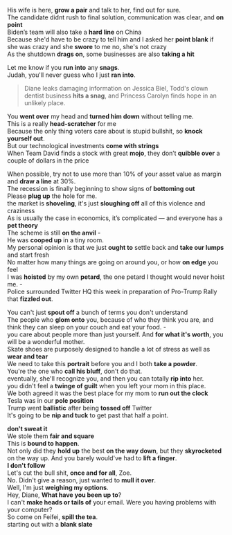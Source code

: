 
His wife is here, **grow a pair** and talk to her, find out for sure.  
The candidate didnt rush to final solution, communication was clear, and **on point**  
Biden’s team will also take a **hard line** on China  
Because she'd have to be crazy to tell him and I asked her **point blank** if she was crazy and she **swore** to me no, she's not crazy  
As the shutdown **drags on**, some businesses are also **taking a hit**  

Let me know if you **run into** any **snags**.  
Judah, you'll never guess who I just **ran into**.  
> Diane leaks damaging information on Jessica Biel, Todd's clown dentist business **hits a snag**, and Princess Carolyn finds hope in an unlikely place.  

You **went over** my head and **turned him down** without telling me.  
This is a really **head-scratcher** for me  
Because the only thing voters care about is stupid bullshit, so **knock yourself out**.  
But our technological investments **come with strings**  
When Team David finds a stock with great **mojo**, they don’t **quibble over** a couple of dollars in the price  

When possible, try not to use more than 10% of your asset value as margin and **draw a line** at 30%.  
The recession is finally beginning to show signs of **bottoming out**  
Please **plug up** the hole for me.  
the market is **shoveling**, it's just **sloughing off** all of this violence and craziness   
As is usually the case in economics, it’s complicated — and everyone has a **pet theory**  
The scheme is still **on the anvil** -   
He was **cooped up** in a tiny room.  
My personal opinion is that we just **ought to** settle back and **take our lumps** and start fresh  
No matter how many things are going on around you, or how **on edge** you feel  
I was **hoisted** by my own **petard**, the one petard I thought would never hoist me. -  
Police surrounded Twitter HQ this week in preparation of Pro-Trump Rally that **fizzled out**.   

You can't just **spout off** a bunch of terms you don't understand  
The people who **glom onto** you, because of who they think you are, and think they can sleep on your couch and eat your food. -  
you care about people more than just yourself. And **for what it's worth**, you will be a wonderful mother.  
Skate shoes are purposely designed to handle a lot of stress as well as **wear and tear**  
We need to take this **portrait** before you and I both **take a powder**.  
You're the one who **call his bluff**, don't do that.  
eventually, she'll recognize you, and then you can totally **rip into** her.  
you didn't feel a **twinge of guilt** when you left your mom in this place.  
We both agreed it was the best place for my mom to **run out the clock**  
Tesla was in our **pole position**  
Trump went **ballistic** after being **tossed off** Twitter  
It's going to be **nip and tuck** to get past that half a point.  

**don't sweat it**  
We stole them **fair and square**  
This is **bound to happen**.  
Not only did they **hold up** the best **on the way down**, but they **skyrocketed** on the way up. And you barely would've had to **lift a finger**.  
**I don't follow**  
Let's cut the bull shit, **once and for all**, Zoe.  
No. Didn't give a reason, just wanted to **mull it over**.  
Well, I'm just **weighing my options**.  
Hey, Diane, **What have you been up to**?  
I can't **make heads or tails of** your email. Were you having problems with your computer?  
So come on Feifei, **spill the tea**.  
starting out with a **blank slate**  
